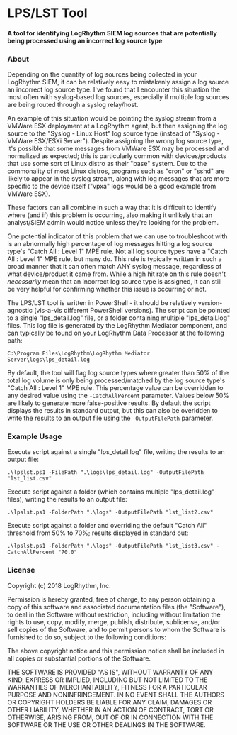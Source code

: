 # LPS/LST Tool
#### A tool for identifying LogRhythm SIEM log sources that are potentially being processed using an incorrect log source type

### About

Depending on the quantity of log sources being collected in your LogRhythm SIEM, it can be relatively easy to mistakenly assign a log source an incorrect log source type. I've found that I encounter this situation the most often with syslog-based log sources, especially if multiple log sources are being routed through a syslog relay/host.

An example of this situation would be pointing the syslog stream from a VMWare ESX deployment at a LogRhythm agent, but then assigning the log source to the "Syslog - Linux Host" log source type (instead of "Syslog - VMWare ESX/ESXi Server"). Despite assigning the wrong log source type, it's possible that some messages from VMWare ESX may be processed and normalized as expected; this is particularly common with devices/products that use some sort of Linux distro as their "base" system. Due to the commonality of most Linux distros, programs such as "cron" or "sshd" are likely to appear in the syslog stream, along with log messages that are more specific to the device itself ("vpxa" logs would be a good example from VMWare ESX).

These factors can all combine in such a way that it is difficult to identify where (and if) this problem is occurring, also making it unlikely that an analyst/SIEM admin would notice unless they're looking for the problem.

One potential indicator of this problem that we can use to troubleshoot with is an abnormally high percentage of log messages hitting a log source type's "Catch All : Level 1" MPE rule. Not all log source types have a "Catch All : Level 1" MPE rule, but many do. This rule is typically written in such a broad manner that it can often match ANY syslog message, regardless of what device/product it came from. While a high hit rate on this rule doesn't *necessarily* mean that an incorrect log source type is assigned, it can still be very helpful for confirming whether this issue is occurring or not.

The LPS/LST tool is written in PowerShell - it should be relatively version-agnostic (vis-a-vis different PowerShell versions). The script can be pointed to a single "lps_detail.log" file, or a folder containing multiple "lps_detail.log" files. This log file is generated by the LogRhythm Mediator component, and can typically be found on your LogRhythm Data Processor at the following path:

`C:\Program Files\LogRhythm\LogRhythm Mediator Server\logs\lps_detail.log`

By default, the tool will flag log source types where greater than 50% of the total log volume is only being processed/matched by the log source type's "Catch All : Level 1" MPE rule. This percentage value can be overridden to any desired value using the `-CatchAllPercent` parameter. Values below 50% are likely to generate more false-positive results. By default the script displays the results in standard output, but this can also be overidden to write the results to an output file using the `-OutputFilePath` parameter.

### Example Usage

Execute script against a single "lps_detail.log" file, writing the results to an output file:

`.\lpslst.ps1 -FilePath ".\logs\lps_detail.log" -OutputFilePath "lst_list.csv"`

Execute script against a folder (which contains multiple "lps_detail.log" files), writing the results to an output file:

`.\lpslst.ps1 -FolderPath ".\logs" -OutputFilePath "lst_list2.csv"`

Execute script against a folder and overriding the default "Catch All" threshold from 50% to 70%; results displayed in standard out:

`.\lpslst.ps1 -FolderPath ".\logs" -OutputFilePath "lst_list3.csv" -CatchAllPercent "70.0"`

### License

Copyright (c) 2018 LogRhythm, Inc.

Permission is hereby granted, free of charge, to any person obtaining a copy
of this software and associated documentation files (the "Software"), to deal
in the Software without restriction, including without limitation the rights
to use, copy, modify, merge, publish, distribute, sublicense, and/or sell
copies of the Software, and to permit persons to whom the Software is
furnished to do so, subject to the following conditions:

The above copyright notice and this permission notice shall be included in all
copies or substantial portions of the Software.

THE SOFTWARE IS PROVIDED "AS IS", WITHOUT WARRANTY OF ANY KIND, EXPRESS OR
IMPLIED, INCLUDING BUT NOT LIMITED TO THE WARRANTIES OF MERCHANTABILITY,
FITNESS FOR A PARTICULAR PURPOSE AND NONINFRINGEMENT. IN NO EVENT SHALL THE
AUTHORS OR COPYRIGHT HOLDERS BE LIABLE FOR ANY CLAIM, DAMAGES OR OTHER
LIABILITY, WHETHER IN AN ACTION OF CONTRACT, TORT OR OTHERWISE, ARISING FROM,
OUT OF OR IN CONNECTION WITH THE SOFTWARE OR THE USE OR OTHER DEALINGS IN THE
SOFTWARE.